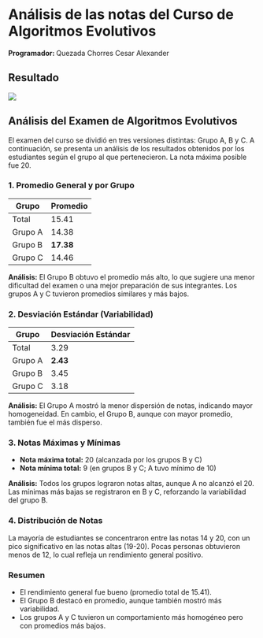 <h1>Análisis de las notas del Curso de Algoritmos Evolutivos</h1>
<strong>Programador: </strong>Quezada Chorres Cesar Alexander
<h2>Resultado</h2>
<img src="https://github.com/user-attachments/assets/771feccd-2435-4117-bcf3-6e0d47148f3e" width"300px">

<h2>Análisis del Examen de Algoritmos Evolutivos</h2>

<p>El examen del curso se dividió en tres versiones distintas: Grupo A, B y C. A continuación, se presenta un análisis de los resultados obtenidos por los estudiantes según el grupo al que pertenecieron. La nota máxima posible fue 20.</p>

<h3>1. Promedio General y por Grupo</h3>

<table>
  <thead>
    <tr>
      <th>Grupo</th>
      <th>Promedio</th>
    </tr>
  </thead>
  <tbody>
    <tr><td>Total</td><td>15.41</td></tr>
    <tr><td>Grupo A</td><td>14.38</td></tr>
    <tr><td>Grupo B</td><td><strong>17.38</strong></td></tr>
    <tr><td>Grupo C</td><td>14.46</td></tr>
  </tbody>
</table>

<p><strong>Análisis:</strong> El Grupo B obtuvo el promedio más alto, lo que sugiere una menor dificultad del examen o una mejor preparación de sus integrantes. Los grupos A y C tuvieron promedios similares y más bajos.</p>

<h3>2. Desviación Estándar (Variabilidad)</h3>

<table>
  <thead>
    <tr>
      <th>Grupo</th>
      <th>Desviación Estándar</th>
    </tr>
  </thead>
  <tbody>
    <tr><td>Total</td><td>3.29</td></tr>
    <tr><td>Grupo A</td><td><strong>2.43</strong></td></tr>
    <tr><td>Grupo B</td><td>3.45</td></tr>
    <tr><td>Grupo C</td><td>3.18</td></tr>
  </tbody>
</table>

<p><strong>Análisis:</strong> El Grupo A mostró la menor dispersión de notas, indicando mayor homogeneidad. En cambio, el Grupo B, aunque con mayor promedio, también fue el más disperso.</p>

<h3>3. Notas Máximas y Mínimas</h3>

<ul>
  <li><strong>Nota máxima total:</strong> 20 (alcanzada por los grupos B y C)</li>
  <li><strong>Nota mínima total:</strong> 9 (en grupos B y C; A tuvo mínimo de 10)</li>
</ul>

<p><strong>Análisis:</strong> Todos los grupos lograron notas altas, aunque A no alcanzó el 20. Las mínimas más bajas se registraron en B y C, reforzando la variabilidad del grupo B.</p>

<h3>4. Distribución de Notas</h3>

<p>La mayoría de estudiantes se concentraron entre las notas 14 y 20, con un pico significativo en las notas altas (19-20). Pocas personas obtuvieron menos de 12, lo cual refleja un rendimiento general positivo.</p>

<h3>Resumen</h3>

<ul>
  <li>El rendimiento general fue bueno (promedio total de 15.41).</li>
  <li>El Grupo B destacó en promedio, aunque también mostró más variabilidad.</li>
  <li>Los grupos A y C tuvieron un comportamiento más homogéneo pero con promedios más bajos.</li>
</ul>

